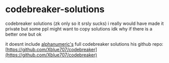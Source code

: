 # codebreaker-solutions

codebreaker solutions (zk only so it srsly sucks)
i really would have made it private but some ppl might want to copy solutions
idk why if there is a better one but ok

it doesnt include [alphanumeric's](https://github.com/Xblue707) full codebreaker solutions
his github repo: [https://github.com/Xblue707/codebreaker](https://github.com/Xblue707/codebreaker)